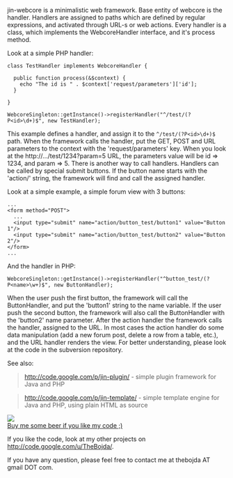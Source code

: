 jin-webcore is a minimalistic web framework. Base entity of webcore is the handler. Handlers are assigned to paths which are defined by regular expressions, and activated through URL-s or web actions. Every handler is a class, which implements the WebcoreHandler interface, and it's process method.

Look at a simple PHP handler:

```
class TestHandler implements WebcoreHandler {
		
  public function process(&$context) {
    echo "The id is " . $context['request/parameters']['id'];
  }

}

WebcoreSingleton::getInstance()->registerHandler("^/test/(?P<id>\d+)$", new TestHandler);
```

This example defines a handler, and assign it to the `^/test/(?P<id>\d+)$` path. When the framework calls the handler, put the GET, POST and URL parameters to the context with the 'request/parameters' key. When you look at the http://.../test/1234?param=5 URL, the parameters value will be id => 1234, and param => 5. There is another way to call handlers. Handlers can be called by special submit buttons. If the button name starts with the 'action/' string, the framework will find and call the assigned handler.

Look at a simple example, a simple forum view with 3 buttons:

```
...
<form method="POST">
  ...
  <input type="submit" name="action/button_test/button1" value="Button 1"/>
  <input type="submit" name="action/button_test/button2" value="Button 2"/>
</form>
...
```

And the handler in PHP:

```
WebcoreSingleton::getInstance()->registerHandler("^button_test/(?P<name>\w+)$", new ButtonHandler);
```

When the user push the first button, the framework will call the ButtonHandler, and put the 'button1' string to the name variable. If the user push the second button, the framework will also call the ButtonHandler with the 'button2' name parameter. After the action handler the framework calls the handler, assigned to the URL. In most cases the action handler do some data manipulation (add a new forum post, delete a row from a table, etc.), and the URL handler renders the view. For better understanding, please look at the code in the subversion repository.

See also:

> http://code.google.com/p/jin-plugin/ - simple plugin framework for Java and PHP

> http://code.google.com/p/jin-template/ - simple template engine for Java and PHP, using plain HTML as source

<a href='https://www.paypal.com/cgi-bin/webscr?cmd=_s-xclick&hosted_button_id=LMQGC6YTEQKE4&item_name=Beer'>
<img src='http://www.paypal.com/en_US/i/btn/x-click-but04.gif' /><br />Buy me some beer if you like my code ;)</a>

If you like the code, look at my other projects on http://code.google.com/u/TheBojda/.

If you have any question, please feel free to contact me at thebojda AT gmail DOT com.